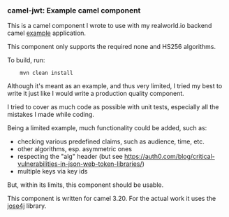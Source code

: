 ### camel-jwt: Example camel component

This is a camel component I wrote to use with my realworld.io 
backend camel [example](https://github.com/jacekszymanski/realworld-camel-springboot) application. 

This component only supports the required none and HS256 algorithms.

To build, run:

```
    mvn clean install
```

Although it's meant as an example, and thus very limited, I tried
my best to write it just like I would write a production quality
component. 

I tried to cover as much code as possible with unit tests, 
especially all the mistakes I made while coding.

Being a limited example, much functionality could be added,
such as:
* checking various predefined claims, such as audience, time, etc.
* other algorithms, esp. asymmetric ones
* respecting the "alg" header (but see https://auth0.com/blog/critical-vulnerabilities-in-json-web-token-libraries/)
* multiple keys via key ids

But, within its limits, this component should be usable.

This component is written for camel 3.20. For the actual work it uses
the [jose4j](https://bitbucket.org/b_c/jose4j/wiki/Home) library.
